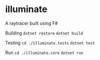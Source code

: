 # illuminate
A raytracer built using F#

Building
`dotnet restore`
`dotnet build`

Testing
`cd ./illuminate.tests`
`dotnet test`

Run
`cd ./illuminate.core`
`dotnet run`
